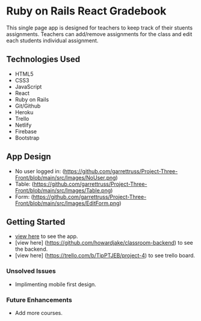 # Ruby on Rails React Gradebook

This single page app is designed for teachers to keep track of their stuents assignments. Teachers can add/remove assignments for the class and edit each students individual assignment.

## Technologies Used

* HTML5
* CSS3
* JavaScript
* React
* Ruby on Rails
* Git/Github
* Heroku
* Trello
* Netlify
* Firebase
* Bootstrap

## App Design

* No user logged in: (<https://github.com/garrettruss/Project-Three-Front/blob/main/src/Images/NoUser.png>)
* Table: (<https://github.com/garrettruss/Project-Three-Front/blob/main/src/Images/Table.png>)
* Form: (<https://github.com/garrettruss/Project-Three-Front/blob/main/src/Images/EditForm.png>)

## Getting Started

* [view here](https://react-mountains-log.netlify.app) to see the app.
* [view here] (<https://github.com/howardjake/classroom-backend>) to see the backend.
* [view here] (<https://trello.com/b/TipPTJEB/project-4>) to see trello board.

### Unsolved Issues

* Implimenting mobile first design.

### Future Enhancements

* Add more courses.
